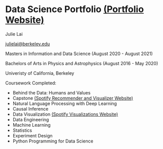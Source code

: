 # Data Science Portfolio <a href="https://www.datascienceportfol.io/juliejlai">(Portfolio Website)</a>

Julie Lai

julielai@berkeley.edu

Masters in Information and Data Science (August 2020 - August 2021)

Bachelors of Arts in Physics and Astrophysics (August 2016 - May 2020)

Univeristy of California, Berkeley

Coursework Completed:

* Behind the Data: Humans and Values
* Capstone <a href="https://adfj-fm.herokuapp.com/">(Spotify Recommender and Visualizer Website)</a>
* Natural Language Processing with Deep Learning
* Causal Inference
* Data Visualization <a href="https://spotify-visualizations.vercel.app/">(Spotify Visualizations Website)</a>
* Data Engineering
* Machine Learning
* Statistics
* Experiment Design
* Python Programming for Data Science

